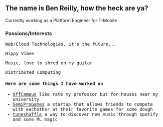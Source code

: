 ## The name is Ben Reilly, how the heck are ya?

Currently working as a Platform Engineer for T-Mobile

### Passions/Interests
<samp>
  <p>Web/Cloud Technologies, it's the future...</p>
  <p>Hippy Vibes</p>
  <p>Music, love to shred on my guitar</p>
  <p>Distributed Computing</p>
  <h4>Here are some things I have worked on</h4>
  <ul> 
    <li><a href="https://offcampus.site/">OffCampus</a> like rate my professor but for houses near my university</li>
    <li><a href="https://semiprogames.com/">SemiProGames</a> a startup that allows friends to compete with eachother at their favorite games for some dough</li>
    <li><a href="https://www.tuneshuffle.com/">tuneshuffle</a> a way to discover new music through spotify and some ML magic</li>
  </ul>
</samp>

<!--
**ben-jamming-reilly/ben-jamming-reilly** is a ✨ _special_ ✨ repository because its `README.md` (this file) appears on your GitHub profile.

Here are some ideas to get you started:

- 🔭 I’m currently working on ...
- 🌱 I’m currently learning ...
- 👯 I’m looking to collaborate on ...
- 🤔 I’m looking for help with ...
- 💬 Ask me about ...
- 📫 How to reach me: ...
- 😄 Pronouns: ...
- ⚡ Fun fact: ...
-->
